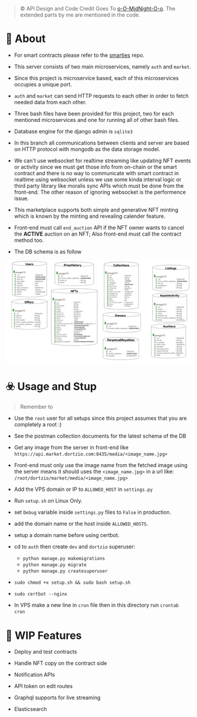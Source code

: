 
> © API Design and Code Credit Goes To [o-O-MidNight-O-o](https://github.com/o-O-MidNight-O-o). The extended parts by me are mentioned in the code.

# 📙 About

* For smart contracts please refer to the [smarties](https://github.com/wildonion/smarties) repo.

* This server consists of two main microservices, namely `auth` and `market`.

* Since this project is microservice based, each of this microservices occupies a unique port.

* `auth` and `market` can send HTTP requests to each other in order to fetch needed data from each other.

* Three bash files have been provided for this project, two for each mentioned microservices and one for running all of other bash files.

* Database engine for the django admin is `sqlite3`

* In this branch all communications between clients and server are based on HTTP protocol with mongodb as the data storage model. 

* We can't use websocket for realtime streaming like updating NFT events or activity since we must get those info from on-chain or the smart contract and there is no way to communicate with smart contract in realtime using websocket unless we use some kinda interval logic or third party library like moralis sync APIs which must be done from the front-end. The other reason of ignoring websocket is the performence issue.

* This marketplace supports both simple and generative NFT minting which is known by the minting and revealing calender feature.

* Front-end must call `end_auction` API if the NFT owner wants to cancel the **ACTIVE** auction on an NFT; Also front-end must call the contract method too.

* The DB schema is as follow

<p align="center">
    <img src="https://github.com/wildonion/dortzio/blob/main/models/schemas.PNG">
</p>

# ☣️ Usage and Stup

> Remember to 

* Use the `root` user for all setups since this project assumes that you are completely a root :)

* See the postman collection documents for the latest schema of the DB

* Get any image from the server in front-end like `https://api.market.dortzio.com:8435/media/<image_name.jpg>`

* Front-end must only use the image name from the fetched image using the server means it should uses the `<image_name.jpg>` in a url like: `/root/dortzio/market/media/<image_name.jpg>` 

* Add the VPS domain or IP to `ALLOWED_HOST` in `settings.py`

* Run `setup.sh` on Linux Only. 

* set `Debug` variable inside `settings.py` files to `False` in production.

* add the domain name or the host inside `ALLOWED_HOSTS`.

* setup a domain name before using certbot. 

* cd to `auth` then create `dev` and `dortzio` superuser:
    - ```python manage.py makemigrations```
    - ```python manage.py migrate```
    - ```python manage.py createsuperuser```

* ```sudo chmod +x setup.sh && sudo bash setup.sh```

* ```sudo certbot --nginx```

* In VPS make a new line in `cron` file then in this directory run ```crontab cron``` 

# 🍟 WIP Features

* Deploy and test contracts

* Handle NFT copy on the contract side  

* Notification APIs

* API token on edit routes

* Graphql supports for live streaming

* Elasticsearch
